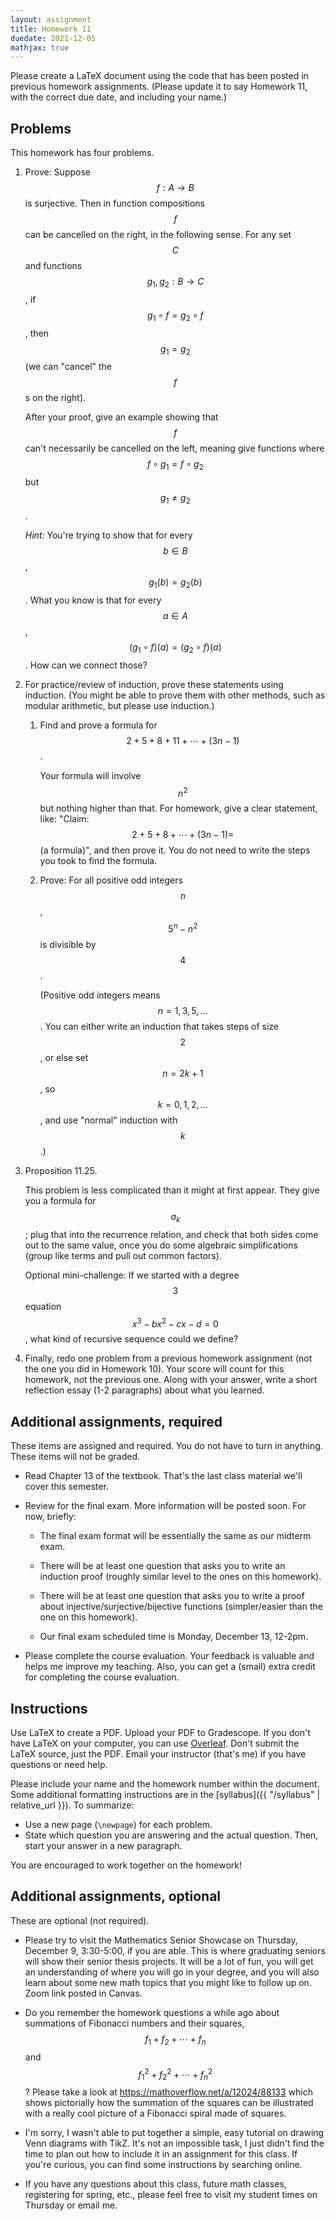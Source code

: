 ```yaml
---
layout: assignment
title: Homework 11
duedate: 2021-12-05
mathjax: true
---
```




Please create a LaTeX document using the code
that has been posted in previous homework assignments.
(Please update it to say Homework 11, with the correct due date,
and including your name.)




## Problems

This homework has four problems.



1.  Prove: Suppose $$f : A \to B$$ is surjective.
    Then in function compositions $$f$$ can be cancelled on the right, in the following sense.
    For any set $$C$$ and functions $$g_1,g_2 : B \to C$$,
    if $$g_1 \circ f = g_2 \circ f$$, then $$g_1 = g_2$$ (we can "cancel" the $$f$$s on the right).
    
    After your proof, give an example showing that $$f$$ can't necessarily be cancelled on the left,
    meaning give functions where $$f \circ g_1 = f \circ g_2$$ but $$g_1 \neq g_2$$.
    
    _Hint:_ You're trying to show that for every $$b \in B$$, $$g_1(b)=g_2(b)$$.
    What you know is that for every $$a \in A$$, $$(g_1 \circ f)(a) = (g_2 \circ f)(a)$$.
    How can we connect those?
    
2.  For practice/review of induction, prove these statements using induction.
    (You might be able to prove them with other methods, such as modular arithmetic,
    but please use induction.)
    
    1.  Find and prove a formula for $$2+5+8+11+\dotsb+(3n-1)$$.
        
        Your formula will involve $$n^2$$ but nothing higher than that.
        For homework, give a clear statement, like: "Claim: $$2+5+8+\dotsb+(3n-1) =$$ (a formula)",
        and then prove it.
        You do not need to write the steps you took to find the formula.
    
    2.  Prove: For all positive odd integers $$n$$, $$5^n - n^2$$ is divisible by $$4$$.
        
        (Positive odd integers means $$n=1,3,5,\dotsc$$.
        You can either write an induction that takes steps of size $$2$$,
        or else set $$n=2k+1$$, so $$k=0,1,2,\dotsc$$, and use "normal" induction with $$k$$.)

3.  Proposition 11.25.
    
    This problem is less complicated than it might at first appear.
    They give you a formula for $$a_k$$; plug that into the recurrence relation,
    and check that both sides come out to the same value, once you do some algebraic simplifications
    (group like terms and pull out common factors).
    
    Optional mini-challenge: If we started with a degree $$3$$ equation $$x^3-bx^2-cx-d=0$$,
    what kind of recursive sequence could we define?

4.  Finally, redo one problem from a previous homework assignment (not the one you did in Homework 10).
    Your score will count for this homework, not the previous one.
    Along with your answer, write a short reflection essay (1-2 paragraphs)
    about what you learned.

##  Additional assignments, required

These items are assigned and required.
You do not have to turn in anything.
These items will not be graded.

+   Read Chapter 13 of the textbook.
    That's the last class material we'll cover this semester.

+   Review for the final exam. More information will be posted soon.
    For now, briefly:
    
    + The final exam format will be essentially the same as our midterm exam.
    
    + There will be at least one question that asks you to write an induction proof
      (roughly similar level to the ones on this homework).
      
    + There will be at least one question that asks you to write a proof about
      injective/surjective/bijective functions
      (simpler/easier than the one on this homework).
    
    + Our final exam scheduled time is Monday, December 13, 12-2pm.

+   Please complete the course evaluation. Your feedback is valuable and helps me improve my teaching.
    Also, you can get a (small) extra credit for completing the course evaluation.


## Instructions

Use LaTeX to create a PDF. Upload your PDF to Gradescope.
If you don't have LaTeX on your computer, you can use [Overleaf](https://overleaf.com).
Don't submit the LaTeX source, just the PDF.
Email your instructor (that's me) if you have questions or need help.

Please include your name and the homework number within the document.
Some additional formatting instructions are in the
[syllabus]({{ "/syllabus" | relative_url }}).
To summarize:

+ Use a new page (`\newpage`) for each problem.
+ State which question you are answering and the actual question.
  Then, start your answer in a new paragraph.

You are encouraged to work together on the homework!


## Additional assignments, optional

These are optional (not required).

+ Please try to visit the Mathematics Senior Showcase on Thursday, December 9, 3:30-5:00,
  if you are able. This is where graduating seniors will show their senior thesis projects.
  It will be a lot of fun, you will get an understanding of where you will go in your degree,
  and you will also learn about some new math topics that you might like to follow up on.
  Zoom link posted in Canvas.
  
  
+ Do you remember the homework questions a while ago about summations of Fibonacci numbers and their squares,
  $$f_1+f_2+\dotsb+f_n$$ and $$f_1^2+f_2^2+\dotsb+f_n^2$$?
  Please take a look at <https://mathoverflow.net/a/12024/88133>
  which shows pictorially how the summation of the squares can be illustrated with a
  really cool picture of a Fibonacci spiral made of squares.
  
+ I'm sorry, I wasn't able to put together a simple, easy tutorial on drawing Venn diagrams with TikZ.
  It's not an impossible task, I just didn't find the time to plan out how to
  include it in an assignment for this class.
  If you're curious, you can find some instructions by searching online.
  
+ If you have any questions about this class, future math classes, registering for spring,
  etc., please feel free to visit my student times on Thursday or email me.
  
